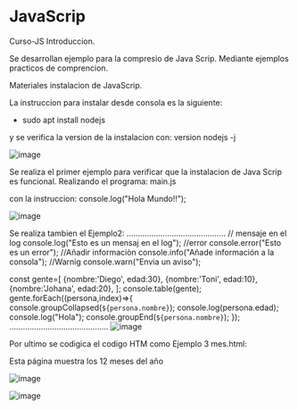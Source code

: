 # JavaScrip
Curso-JS
Introduccion.

Se desarrollan ejemplo para la compresio de Java Scrip.
Mediante ejemplos practicos de comprencion.

Materiales instalacion de JavaScrip.

La instruccion para instalar desde consola es la siguiente:

* sudo apt install nodejs

y se  verifica la version de la instalacion con: version nodejs -j

![image](https://user-images.githubusercontent.com/111370930/197905976-f9f49591-d307-4f2a-89a5-6c436cdca804.png)

Se realiza el primer ejemplo para verificar que la instalacion de Java Scrip es funcional.
Realizando el  programa: main.js

con la instruccion: console.log("Hola Mundo!!");

![image](https://user-images.githubusercontent.com/111370930/197906120-4c7078d8-03c6-4a67-b110-b0d3327f49a7.png)

Se realiza tambien el Ejemplo2:
............................................
// mensaje en el log
console.log("Esto es un mensaj en el log");
//error
console.error("Esto es un error");
//Añadir informaciòn
console.info("Añade información a la consola");
//Warnig
console.warn("Envia un aviso");

const gente=[
{nombre:'Diego', edad:30},
{nombre:'Toni', edad:10},
{nombre:'Johana', edad:20},
];
console.table(gente);
gente.forEach((persona,index)=>{
console.groupCollapsed(`${persona.nombre}`);
console.log(persona.edad);
console.log("Hola");
console.groupEnd(`${persona.nombre}`);
});
............................................
![image](https://user-images.githubusercontent.com/111370930/197906572-5acb5fed-a6fe-4794-9df9-7955260a0085.png)


Por ultimo se codigica el codigo HTM como Ejemplo 3 mes.html:

<html>
<head>
<meta http-equiv="Content-Type" content="text/html; charset=iso-8859-1" />
<title>Ejercicio 3 - Arrays simples</title>
<script type="text/javascript">
// Array que almacena los 12 meses del año
var meses = ["Enero", "Febrero", "Marzo", "Abril", "Mayo", "Junio", "Julio", "Agosto", "Septiembre", "Octubre", "Noviembre", "Diciembre"];

// Se muestra el nombre de cada mes
alert(meses[0]);
alert(meses[1]);
alert(meses[2]);
alert(meses[3]);
alert(meses[4]);
alert(meses[5]);
alert(meses[6]);
alert(meses[7]);
alert(meses[8]);
alert(meses[9]);
alert(meses[10]);
alert(meses[11]);
</script>
</head>

<body>
<p>Esta página muestra los 12 meses del año</p>
</body>
</html>

![image](https://user-images.githubusercontent.com/111370930/197907093-8053118d-e7b1-4023-a5e8-2ddf777e09a4.png)

![image](https://user-images.githubusercontent.com/111370930/197907154-8d03fecb-2f35-4215-951c-bbed0f217ef1.png)



